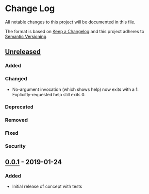 # Change Log
All notable changes to this project will be documented in this file.

The format is based on [Keep a Changelog](http://keepachangelog.com/)
and this project adheres to [Semantic Versioning](http://semver.org/).


## [Unreleased]
### Added

### Changed
* No-argument invocation (which shows help) now exits with a 1.  Explicitly-requested help still exits 0.

### Deprecated

### Removed

### Fixed

### Security


## [0.0.1] - 2019-01-24
### Added
* Initial release of concept with tests


[Unreleased]: https://github.com/ianfixes/keepachangelog_manager_gem/compare/v0.0.1...HEAD
[0.0.1]: https://github.com/ianfixes/keepachangelog_manager_gem/compare/v0.0.0...v0.0.1
